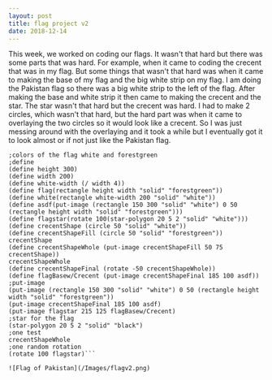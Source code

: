 ```yaml
---
layout: post
title: flag project v2
date: 2018-12-14
---
```

This week, we worked on coding our flags. It wasn't that hard but there was some parts that was hard. For example, when it came to coding the crecent that was in my flag. But some things that wasn't that hard was when it came to making the base of my flag and the big white strip on my flag. I am doing the Pakistan flag so there was a big white strip to the left of the flag. After making the base and white strip it then came to making the crecent and the star. The star wasn't that hard but the crecent was hard. I had to make 2 circles, which wasn't that hard, but the hard part was when it came to overlaying the two circles so it would look like a crecent. So I was just messing around with the overlaying and it took a while but I eventually got it to look almost or if not just like the Pakistan flag.
```;dimension of the flag 3:2
;colors of the flag white and forestgreen
;define
(define height 300)
(define width 200)
(define white-width (/ width 4))
(define flag(rectangle height width "solid" "forestgreen")) 
(define white(rectangle white-width 200 "solid" "white"))
(define asdf(put-image (rectangle 150 300 "solid" "white") 0 50 (rectangle height width "solid" "forestgreen")))
(define flagstar(rotate 100(star-polygon 20 5 2 "solid" "white")))
(define crecentShape (circle 50 "solid" "white"))
(define crecentShapeFill (circle 50 "solid" "forestgreen"))
crecentShape
(define crecentShapeWhole (put-image crecentShapeFill 50 75 crecentShape))
crecentShapeWhole
(define crecentShapeFinal (rotate -50 crecentShapeWhole))
(define flagBasew/Crecent (put-image crecentShapeFinal 185 100 asdf))
;put-image
(put-image (rectangle 150 300 "solid" "white") 0 50 (rectangle height width "solid" "forestgreen"))
(put-image crecentShapeFinal 185 100 asdf)
(put-image flagstar 215 125 flagBasew/Crecent)
;star for the flag
(star-polygon 20 5 2 "solid" "black")
;one test
crecentShapeWhole
;one random rotation
(rotate 100 flagstar)```

![Flag of Pakistan](/Images/flagv2.png)

